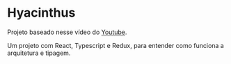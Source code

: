 # Hyacinthus

Projeto baseado nesse vídeo do [Youtube](https://www.youtube.com/watch?v=Lkng78QNWJA).

Um projeto com React, Typescript e Redux, para entender como funciona a arquitetura e tipagem.
